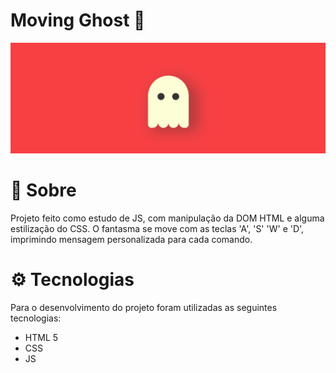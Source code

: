 # Moving Ghost :ghost:
<p align="center">
  <img src="https://github.com/crissieag/moving-ghost/blob/main/screen.gif" width="600">
</p>

# :page_facing_up: Sobre #
 
Projeto feito como estudo de JS, com manipulação da DOM HTML e alguma estilização do CSS. O fantasma se move com as teclas 'A', 'S' 'W' e 'D', imprimindo mensagem personalizada para cada comando.

# :gear: Tecnologias #

Para o desenvolvimento do projeto foram utilizadas as seguintes tecnologias:

* HTML 5
* CSS
* JS
